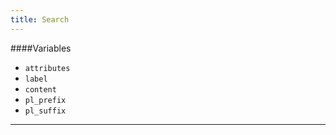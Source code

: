```yaml
---
title: Search
---
```


####Variables

- `attributes`
- `label`
- `content`
- `pl_prefix`
- `pl_suffix`

----
